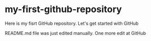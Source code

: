 # my-first-github-repository
Here is my fisrt GitHub repository. Let's get started with GitHub

README.md file was just edited manually. One more edit at GitHub
